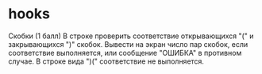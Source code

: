 # hooks
Скобки (1 балл)
В строке проверить соответствие открывающихся "(" и закрывающихся ")" скобок. Вывести на экран число пар скобок, если соответствие выполняется, или сообщение "ОШИБКА" в противном случае. В строке вида ")(" соответствие не выполняется.
